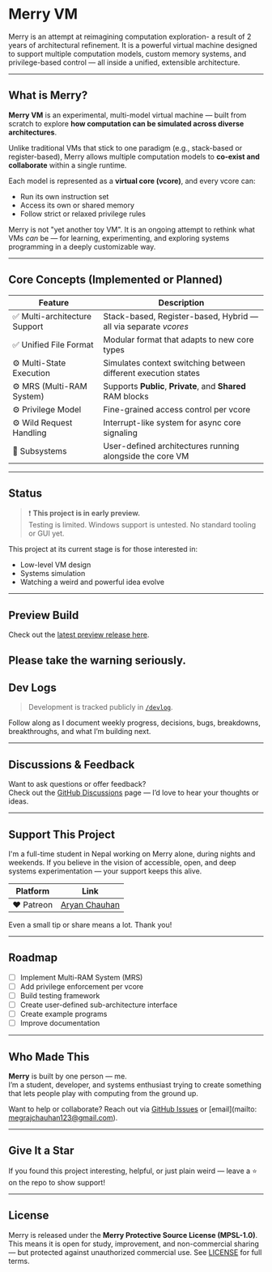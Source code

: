 # Merry VM

Merry is an attempt at reimagining computation exploration- a result of 2 years of architectural refinement. It is a powerful virtual machine designed to support multiple computation models, custom memory systems, and privilege-based control — all inside a unified, extensible architecture.

---

## What is Merry?

**Merry VM** is an experimental, multi-model virtual machine — built from scratch to explore **how computation can be simulated across diverse architectures**.

Unlike traditional VMs that stick to one paradigm (e.g., stack-based or register-based), Merry allows multiple computation models to **co-exist and collaborate** within a single runtime.

Each model is represented as a **virtual core (vcore)**, and every vcore can:
- Run its own instruction set
- Access its own or shared memory
- Follow strict or relaxed privilege rules

Merry is not "yet another toy VM". It is an ongoing attempt to rethink what VMs *can* be — for learning, experimenting, and exploring systems programming in a deeply customizable way.

---

## Core Concepts (Implemented or Planned)

| Feature | Description |
|--------|-------------|
| ✅ Multi-architecture Support | Stack-based, Register-based, Hybrid — all via separate *vcores* |
| ✅ Unified File Format | Modular format that adapts to new core types |
| ⚙️ Multi-State Execution | Simulates context switching between different execution states |
| ⚙️ MRS (Multi-RAM System) | Supports **Public**, **Private**, and **Shared** RAM blocks |
| ⚙️ Privilege Model | Fine-grained access control per vcore |
| ⚙️ Wild Request Handling | Interrupt-like system for async core signaling |
| 🚧 Subsystems | User-defined architectures running alongside the core VM |

---

##  Status

> ❗ **This project is in early preview.**  
> Testing is limited. Windows support is untested. No standard tooling or GUI yet.

This project at its current stage is for those interested in:
- Low-level VM design
- Systems simulation
- Watching a weird and powerful idea evolve

---

##  Preview Build

Check out the [latest preview release here](https://github.com/AeternumVeritas/Merry/releases).

Please take the warning seriously.
---

##  Dev Logs

> Development is tracked publicly in [`/devlog`](./devlog).

Follow along as I document weekly progress, decisions, bugs, breakdowns, breakthroughs, and what I’m building next.

---

##  Discussions & Feedback

Want to ask questions or offer feedback?  
Check out the [GitHub Discussions](https://github.com/AeternumVeritas/Merry/discussions) page — I’d love to hear your thoughts or ideas.

---

##  Support This Project

I'm a full-time student in Nepal working on Merry alone, during nights and weekends. If you believe in the vision of accessible, open, and deep systems experimentation — your support keeps this alive.

| Platform | Link |
|---------|------|
| ❤️ Patreon | [Aryan Chauhan](https://www.patreon.com/AeternumVeritas?utm_campaign=creatorshare_creator) |

Even a small tip or share means a lot. Thank you!

---

## Roadmap

- [ ] Implement Multi-RAM System (MRS)
- [ ] Add privilege enforcement per vcore
- [ ] Build testing framework
- [ ] Create user-defined sub-architecture interface
- [ ] Create example programs
- [ ] Improve documentation

---

##  Who Made This

**Merry** is built by one person — me.  
I’m a student, developer, and systems enthusiast trying to create something that lets people play with computing from the ground up.

Want to help or collaborate? Reach out via [GitHub Issues](https://github.com/AeternumVeritas/Merry/issues) or [email](mailto: megrajchauhan123@gmail.com).

---

## Give It a Star

If you found this project interesting, helpful, or just plain weird — leave a ⭐ on the repo to show support!

---

##  License

Merry is released under the **Merry Protective Source License (MPSL-1.0)**.  
This means it is open for study, improvement, and non-commercial sharing — but protected against unauthorized commercial use. See [LICENSE](./LICENSE) for full terms.